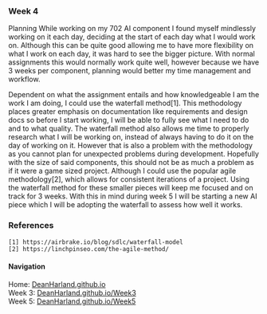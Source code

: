 ### Week 4
Planning
While working on my 702 AI component I found myself mindlessly working on it each day, deciding at the start of each day what I would work on. Although this can be quite good allowing me to have more flexibility on what I work on each day, it was hard to see the bigger picture. With normal assignments this would normally work quite well, however because we have 3 weeks per component, planning would better my time management and workflow.

Dependent on what the assignment entails and how knowledgeable I am the work I am doing, I could use the waterfall method[1]. This methodology places greater emphasis on documentation like requirements and design docs so before I start working, I will be able to fully see what I need to do and to what quality. The waterfall method also allows me time to properly research what I will be working on, instead of always having to do it on the day of working on it. However that is also a problem with the methodology as you cannot plan for unexpected problems during development. Hopefully with the size of said components, this should not be as much a problem as if it were a game sized project.
Although I could use the popular agile methodology[2], which allows for consistent iterations of a project. Using the waterfall method for these smaller pieces will keep me focused and on track for 3 weeks. With this in mind during week 5 I will be starting a new AI piece which I will be adopting the waterfall to assess how well it works.

### References
```
[1] https://airbrake.io/blog/sdlc/waterfall-model
[2] https://linchpinseo.com/the-agile-method/
```

#### Navigation
Home: [DeanHarland.github.io](https://DeanHarland.github.io) <br />
Week 3: [DeanHarland.github.io/Week3](https://DeanHarland.github.io/Week3) <br />
Week 5: [DeanHarland.github.io/Week5](https://DeanHarland.github.io/Week5) <br />
